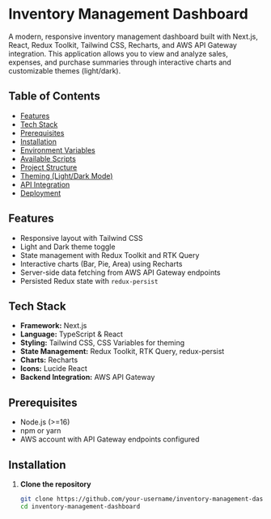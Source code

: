 # Inventory Management Dashboard

A modern, responsive inventory management dashboard built with Next.js, React, Redux Toolkit, Tailwind CSS, Recharts, and AWS API Gateway integration. This application allows you to view and analyze sales, expenses, and purchase summaries through interactive charts and customizable themes (light/dark).

## Table of Contents

- [Features](#features)
- [Tech Stack](#tech-stack)
- [Prerequisites](#prerequisites)
- [Installation](#installation)
- [Environment Variables](#environment-variables)
- [Available Scripts](#available-scripts)
- [Project Structure](#project-structure)
- [Theming (Light/Dark Mode)](#theming-lightdark-mode)
- [API Integration](#api-integration)
- [Deployment](#deployment)

## Features

- Responsive layout with Tailwind CSS
- Light and Dark theme toggle
- State management with Redux Toolkit and RTK Query
- Interactive charts (Bar, Pie, Area) using Recharts
- Server-side data fetching from AWS API Gateway endpoints
- Persisted Redux state with `redux-persist`

## Tech Stack

- **Framework:** Next.js  
- **Language:** TypeScript & React  
- **Styling:** Tailwind CSS, CSS Variables for theming  
- **State Management:** Redux Toolkit, RTK Query, redux-persist  
- **Charts:** Recharts  
- **Icons:** Lucide React  
- **Backend Integration:** AWS API Gateway  

## Prerequisites

- Node.js (>=16)  
- npm or yarn  
- AWS account with API Gateway endpoints configured  

## Installation

1. **Clone the repository**

   ```bash
   git clone https://github.com/your-username/inventory-management-dashboard.git
   cd inventory-management-dashboard
